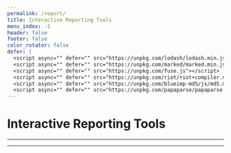 ```yaml
---
permalink: /report/
title: Interactive Reporting Tools
menu_index: -1
header: false
footer: false
color_rotator: false
defer: |
  <script async="" defer="" src="https://unpkg.com/lodash/lodash.min.js"></script>
  <script async="" defer="" src="https://unpkg.com/marked/marked.min.js"></script>
  <script async="" defer="" src="https://unpkg.com/fuse.js"></script>
  <script async="" defer="" src="https://unpkg.com/riot/riot+compiler.min.js"></script>
  <script async="" defer="" src="https://unpkg.com/blueimp-md5/js/md5.min.js"></script>
  <script async="" defer="" src="https://unpkg.com/papaparse/papaparse.min.js"></script>
---
```


# Interactive Reporting Tools[](# '{">":"find","tag":"main","className":"align-center"}')

---

<div id="report" data-is="report"></div>

---

<style>
.Modal.loading #nprogress::after {
    content: 'Please wait...'
}
.Modal.loading #nprogress .spinner {
    top: 50%;
    left: 50%;
    right: auto;
    overflow: visible;
}
.Modal.loading #nprogress .spinner-icon {
    width: 10em;
    height: 10em;
    border-width: 1em;
    margin: -50%;
    opacity: .5;
}
</style>
<script>defer.push(() => {
  const mount = (data) => {
    setTimeout(() => {
      try {
        data = data.split("<\/script>").join(" ").split("<script>").join(" ");
        data = `<script type='riot\/tag'>${data}<\/script>`;
        window.one("[defer-script-and-style]").innerHTML += data;
        window.riot.mount("*");
      }catch(error){
        console.warn(`MOUNT>${error.message}`); mount(data);
      }
    }, 100);
  };
  fetch("{{ '/assets/js/html.report.html' | absolute_url }}")
  .then((data) => data.text())
  .then((data) => mount(data))
  .catch((error) => {
    console.warn(`FETCH>${error.message}`); mount(data);
  });
});
</script>
<!-- <script async="" defer="" src="{{ "/assets/js/html.report.js" | absolute_url }}"></script> -->
